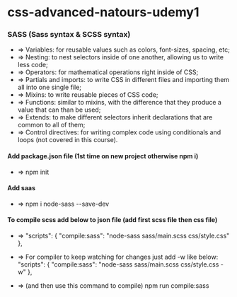 # css-advanced-natours-udemy1
### SASS (Sass syntax & SCSS syntax)
* => Variables: for reusable values such as colors, font-sizes, spacing, etc;
* => Nesting: to nest selectors inside of one another, allowing us to write less code;
* => Operators: for mathematical operations right inside of CSS;
* => Partials and imports: to write CSS in different files and importing them all into one single file;
* => Mixins: to write reusable pieces of CSS code;
* => Functions: similar to mixins, with the difference that they produce a value that can than be used; 
* => Extends: to make different selectors inherit declarations that are common to all of them;
* => Control directives: for writing complex code using conditionals and loops (not covered in this course).

#### Add package.json file (1st time on new project otherwise npm i)
* => npm init
#### Add saas
* => npm i node-sass --save-dev

#### To compile scss add below to json file (add first scss file then css file)
* => "scripts": {
    "compile:sass": "node-sass sass/main.scss css/style.css"
  },
* => For compiler to keep watching for changes just add -w like below:
    "scripts": {
    "compile:sass": "node-sass sass/main.scss css/style.css -w"
  },

* => (and then use this command to compile) npm run compile:sass
